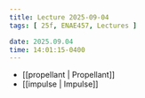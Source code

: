 ```yaml
---
title: Lecture 2025-09-04
tags: [ 25f, ENAE457, Lectures ]

date: 2025.09.04
time: 14:01:15-0400
---
```


- [[propellant | Propellant]]
- [[impulse | Impulse]]
